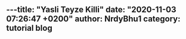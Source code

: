 ---title: "Yasli Teyze Killi"
date: "2020-11-03 07:26:47 +0200"
author: NrdyBhu1
category: tutorial blog
---
